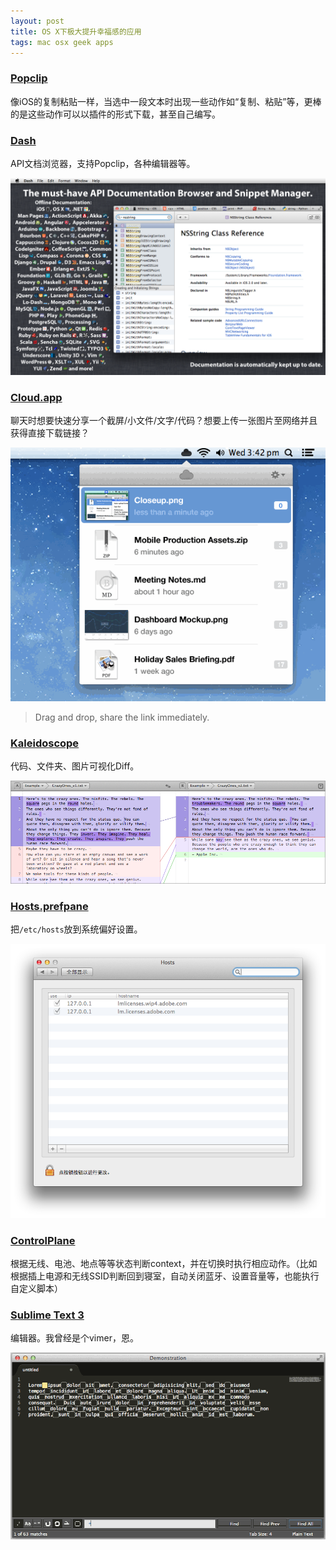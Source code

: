 ```yaml
---
layout: post
title: OS X下极大提升幸福感的应用
tags: mac osx geek apps
---
```


### [Popclip](https://pilotmoon.com/popclip/)

像iOS的复制粘贴一样，当选中一段文本时出现一些动作如“复制、粘贴”等，更棒的是这些动作可以以插件的形式下载，甚至自己编写。

### [Dash](http://kapeli.com/dash)

API文档浏览器，支持Popclip，各种编辑器等。

![](images/dashapp.png)

### [Cloud.app](http://www.getcloudapp.com)

聊天时想要快速分享一个截屏/小文件/文字/代码？想要上传一张图片至网络并且获得直接下载链接？

![](images/cloudapp.gif)

> Drag and drop, share the link immediately.

### [Kaleidoscope](http://kaleidoscopeapp.com)

代码、文件夹、图片可视化Diff。

![](images/kaleidoscope.png)

### [Hosts.prefpane](https://github.com/specialunderwear/Hosts.prefpane)

把`/etc/hosts`放到系统偏好设置。

![](images/hosts.png)

### [ControlPlane](http://www.controlplaneapp.com)

根据无线、电池、地点等等状态判断context，并在切换时执行相应动作。（比如根据插上电源和无线SSID判断回到寝室，自动关闭蓝牙、设置音量等，也能执行自定义脚本）

### [Sublime Text 3](http://www.sublimetext.com)

编辑器。我曾经是个vimer，恩。

![](images/sublimetext.gif)
